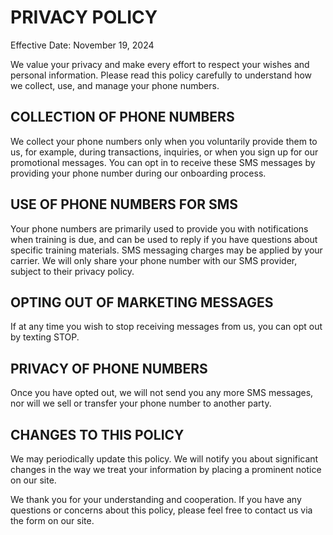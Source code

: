 # PRIVACY POLICY

Effective Date: November 19, 2024

We value your privacy and make every effort to respect your wishes and personal
information. Please read this policy carefully to understand how we collect,
use, and manage your phone numbers.

## COLLECTION OF PHONE NUMBERS

We collect your phone numbers only when you voluntarily provide them to us, for
example, during transactions, inquiries, or when you sign up for our promotional
messages. You can opt in to receive these SMS messages by providing your phone
number during our onboarding process.

## USE OF PHONE NUMBERS FOR SMS

Your phone numbers are primarily used to provide you with notifications when
training is due, and can be used to reply if you have questions about specific
training materials. SMS messaging charges may be applied by your carrier. We
will only share your phone number with our SMS provider, subject to their
privacy policy.

## OPTING OUT OF MARKETING MESSAGES

If at any time you wish to stop receiving messages from us, you can opt out by
texting STOP.

## PRIVACY OF PHONE NUMBERS

Once you have opted out, we will not send you any more SMS messages, nor will we sell or transfer your phone number to another party.

## CHANGES TO THIS POLICY

We may periodically update this policy. We will notify you about significant
changes in the way we treat your information by placing a prominent notice on
our site.

We thank you for your understanding and cooperation. If you have any questions
or concerns about this policy, please feel free to contact us via the form on
our site.
